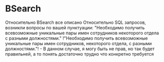 # BSearch
Относительно BSearch все описано
Относительно SQL запросов, возникли вопросы по вашей пунктуации:
"Необходимо получить всевозможные уникальные пары имен сотрудников некоторого отдела с разными должностями."
!"Необходимо получить всевозможные уникальные пары имен сотрудников, некоторого отдела, с разными должностями."! - В данном случае, я могу быть не прав, но так будет правильней, а то понять достаточно трудно что конкретно требуется
